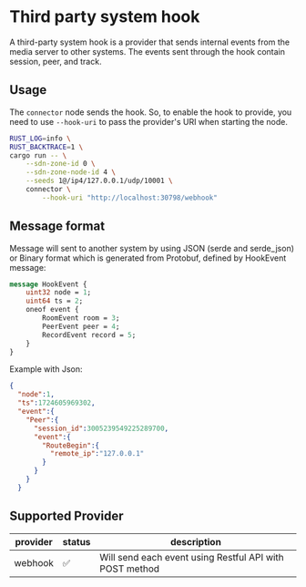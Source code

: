 # Third party system hook

A third-party system hook is a provider that sends internal events from the media server to other systems. The events sent through the hook contain session, peer, and track.

## Usage

The `connector` node sends the hook. So, to enable the hook to provide, you need to use `--hook-uri` to pass the provider's URI when starting the node.

```bash
RUST_LOG=info \
RUST_BACKTRACE=1 \
cargo run -- \
    --sdn-zone-id 0 \
    --sdn-zone-node-id 4 \
    --seeds 1@/ip4/127.0.0.1/udp/10001 \
    connector \
        --hook-uri "http://localhost:30798/webhook"
```

## Message format

Message will sent to another system by using JSON (serde and serde_json) or Binary format which is generated from Protobuf, defined by HookEvent message:

```protobuf
message HookEvent {
    uint32 node = 1;
    uint64 ts = 2;
    oneof event {
        RoomEvent room = 3;
        PeerEvent peer = 4;
        RecordEvent record = 5;
    }
}
```

Example with Json:

```json
{
  "node":1,
  "ts":1724605969302,
  "event":{
    "Peer":{
      "session_id":3005239549225289700,
      "event":{
        "RouteBegin":{
          "remote_ip":"127.0.0.1"
        }
      }
    }
  }
```

## Supported Provider

| provider | status               | description                                             |
| -------- | -------------------- | ------------------------------------------------------- |
| webhook  | :white_check_mark:   | Will send each event using Restful API with POST method |

